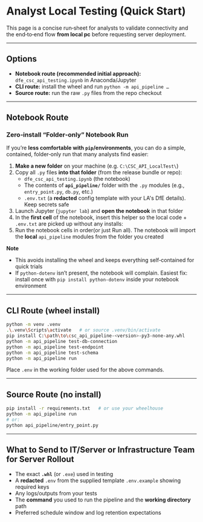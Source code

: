 # Analyst Local Testing (Quick Start)

This page is a concise run‑sheet for analysts to validate connectivity and the end‑to‑end flow **from local pc** before requesting server deployment.

---

## Options

- **Notebook route (recommended initial approach):** `dfe_csc_api_testing.ipynb` in Anaconda/Jupyter
- **CLI route:** install the wheel and run `python -m api_pipeline …`
- **Source route:** run the raw `.py` files from the repo checkout

---

## Notebook Route

### Zero‑install “Folder‑only” Notebook Run

If you’re **less comfortable with `pip`/environments**, you can do a simple, contained, folder‑only run that many analysts find easier:

1. **Make a new folder** on your machine (e.g. `C:\CSC_API_LocalTest\`)  
2. Copy all `.py` files **into that folder** (from the release bundle or repo):
   - `dfe_csc_api_testing.ipynb` (the notebook)  
   - The contents of **`api_pipeline/`** folder with the `.py` modules (e.g., `entry_point.py`, `db.py`, etc.)  
   - `.env.txt` (a **redacted** config template with your LA's DfE details). Keep secrets safe  
3. Launch Jupyter (`jupyter lab`) and **open the notebook** in that folder  
4. In the **first cell** of the notebook, insert this helper so the local code + `.env.txt` are picked up without any installs:
5. Run the notebook cells in order(or just Run all). The notebook will import the **local** `api_pipeline` modules from the folder you created  

**Note**  
- This avoids installing the wheel and keeps everything self‑contained for quick trials  
- If `python-dotenv` isn’t present, the notebook will complain. Easiest fix: install once with `pip install python-dotenv` inside your notebook environment  


---

## CLI Route (wheel install)

```bash
python -m venv .venv
.\.venv\Scripts\activate   # or source .venv/bin/activate
pip install C:\path\to\csc_api_pipeline-<version>-py3-none-any.whl
python -m api_pipeline test-db-connection
python -m api_pipeline test-endpoint
python -m api_pipeline test-schema
python -m api_pipeline run
```

Place `.env` in the working folder used for the above commands.

---

## Source Route (no install)

```bash
pip install -r requirements.txt   # or use your wheelhouse
python -m api_pipeline run
# or:
python api_pipeline/entry_point.py
```

---

## What to Send to IT/Server or Infrastructure Team for Server Rollout

- The exact **`.whl`** (or `.exe`) used in testing
- A **redacted** `.env` from the supplied template `.env.example` showing required keys
- Any logs/outputs from your tests
- The **command** you used to run the pipeline and the **working directory** path
- Preferred schedule window and log retention expectations

